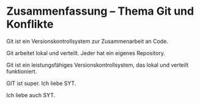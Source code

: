 # Zusammenfassung – Thema Git und Konflikte

Git ist ein Versionskontrollsystem zur Zusammenarbeit an Code.

Git arbeitet lokal und verteilt. Jeder hat ein eigenes Repository.

Git ist ein leistungsfähiges Versionskontrollsystem, das lokal und verteilt funktioniert.

GIT ist super. Ich liebe SYT.

Ich liebe auch SYT.